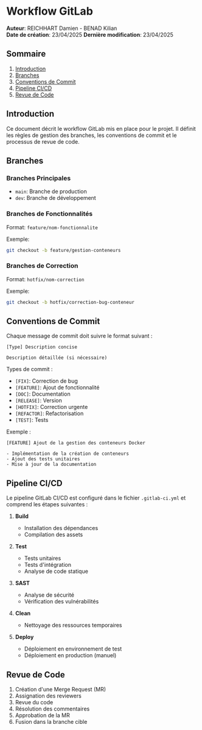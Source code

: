 # Workflow GitLab

**Auteur**: REICHHART Damien - BENAD Kilian  
**Date de création**: 23/04/2025
**Dernière modification**: 23/04/2025

## Sommaire

1. [Introduction](#introduction)
2. [Branches](#branches)
3. [Conventions de Commit](#conventions-de-commit)
4. [Pipeline CI/CD](#pipeline-cicd)
5. [Revue de Code](#revue-de-code)

## Introduction

Ce document décrit le workflow GitLab mis en place pour le projet. Il définit les règles de gestion des branches, les conventions de commit et le processus de revue de code.

## Branches

### Branches Principales

- `main`: Branche de production
- `dev`: Branche de développement

### Branches de Fonctionnalités

Format: `feature/nom-fonctionnalite`

Exemple:
```bash
git checkout -b feature/gestion-conteneurs
```

### Branches de Correction

Format: `hotfix/nom-correction`

Exemple:
```bash
git checkout -b hotfix/correction-bug-conteneur
```

## Conventions de Commit

Chaque message de commit doit suivre le format suivant :

```
[Type] Description concise

Description détaillée (si nécessaire)
```

Types de commit :
- `[FIX]`: Correction de bug
- `[FEATURE]`: Ajout de fonctionnalité
- `[DOC]`: Documentation
- `[RELEASE]`: Version
- `[HOTFIX]`: Correction urgente
- `[REFACTOR]`: Refactorisation
- `[TEST]`: Tests

Exemple :
```
[FEATURE] Ajout de la gestion des conteneurs Docker

- Implémentation de la création de conteneurs
- Ajout des tests unitaires
- Mise à jour de la documentation
```

## Pipeline CI/CD

Le pipeline GitLab CI/CD est configuré dans le fichier `.gitlab-ci.yml` et comprend les étapes suivantes :

1. **Build**
   - Installation des dépendances
   - Compilation des assets

2. **Test**
   - Tests unitaires
   - Tests d'intégration
   - Analyse de code statique

3. **SAST**
   - Analyse de sécurité
   - Vérification des vulnérabilités

4. **Clean**
   - Nettoyage des ressources temporaires

5. **Deploy**
   - Déploiement en environnement de test
   - Déploiement en production (manuel)

## Revue de Code

1. Création d'une Merge Request (MR)
2. Assignation des reviewers
3. Revue du code
4. Résolution des commentaires
5. Approbation de la MR
6. Fusion dans la branche cible 